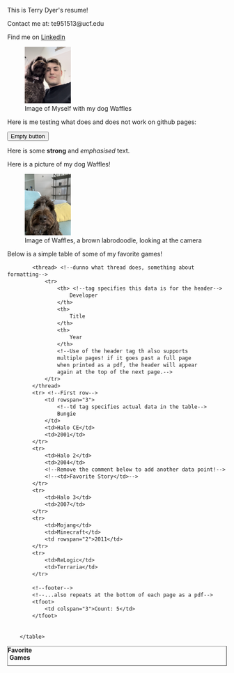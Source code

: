 <!DOCTYPE html>
<html lang="en">

  <head>
    <link rel="stylesheet" href="style.css">
  </head>

  <body>

  <p>This is Terry Dyer's resume!</p>
  <p>Contact me at: te951513@ucf.edu</p>
  <p>Find me on <a target="_blank" href="https://www.linkedin.com/in/terry-dyer-4309692b6/">LinkedIn</a></p>

  <figure>
    <img width=25% src="./Images/Portrait.png">
    <figcaption>Image of Myself with my dog Waffles</figcaption>
  </figure>


  <p>Here is me testing what does and does not work on github pages:</p>

  <button type="button">Empty button</button>

  <p>Here is some <strong>strong</strong> and <em>emphasised</em> text.</p>

  <p>Here is a picture of my dog Waffles!</p>
  <figure>
    <img width=25% src="./Images/Waffles.jpeg">
    <figcaption>Image of Waffles, a brown labrodoodle, looking at the camera</figcaption>
  </figure>

  <p>Below is a simple table of some of my favorite games!</p>
  <table border="1">
            <caption><strong>Favorite Games</strong></caption>

            <thread> <!--dunno what thread does, something about formatting-->
                <tr>
                    <th> <!--tag specifies this data is for the header-->
                        Developer
                    </th>
                    <th>
                        Title
                    </th>
                    <th>
                        Year
                    </th>
                    <!--Use of the header tag th also supports
                    multiple pages! if it goes past a full page
                    when printed as a pdf, the header will appear
                    again at the top of the next page.-->
                </tr>
            </thread>
            <tr> <!--First row-->
                <td rowspan="3"> 
                    <!--td tag specifies actual data in the table-->
                    Bungie
                </td>
                <td>Halo CE</td>
                <td>2001</td>
            </tr>
            <tr>
                <td>Halo 2</td>
                <td>2004</td>
                <!--Remove the comment below to add another data point!-->
                <!--<td>Favorite Story</td>-->
            </tr>
            <tr>
                <td>Halo 3</td>
                <td>2007</td>
            </tr>
            <tr>
                <td>Mojang</td>
                <td>Minecraft</td>
                <td rowspan="2">2011</td>
            </tr>
            <tr>
                <td>ReLogic</td>
                <td>Terraria</td>
            </tr>

            <!--footer-->
            <!--...also repeats at the bottom of each page as a pdf-->
            <tfoot>
                <td colspan="3">Count: 5</td>
            </tfoot>


        </table>
    
  </body>
  
</html>
